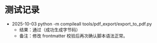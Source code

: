 # 测试记录

- 2025-10-03 python -m compileall tools/pdf_export/export_to_pdf.py
  - 结果：通过（成功生成字节码）
  - 备注：修改 frontmatter 校验后再次确认脚本语法正常。
